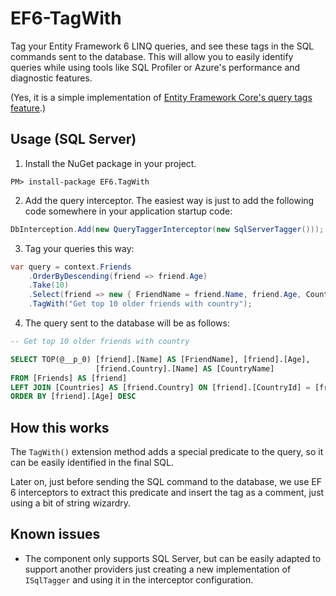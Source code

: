 # EF6-TagWith

Tag your Entity Framework 6 LINQ queries, and see these tags in the SQL commands sent to the database. This will allow you to easily 
identify queries while using tools like SQL Profiler or Azure's performance and diagnostic features.

(Yes, it is a simple implementation of [Entity Framework Core's query tags feature](https://docs.microsoft.com/en-us/ef/core/querying/tags).)

## Usage (SQL Server)

1. Install the NuGet package in your project.

```
PM> install-package EF6.TagWith
```

2. Add the query interceptor. The easiest way is just to add the following code
   somewhere in your application startup code:

```cs
DbInterception.Add(new QueryTaggerInterceptor(new SqlServerTagger()));
```

3. Tag your queries this way:

```cs
var query = context.Friends
    .OrderByDescending(friend => friend.Age)
    .Take(10)
    .Select(friend => new { FriendName = friend.Name, friend.Age, CountryName = friend.Country.Name })
    .TagWith("Get top 10 older friends with country");
```
4. The query sent to the database will be as follows:
```sql
-- Get top 10 older friends with country

SELECT TOP(@__p_0) [friend].[Name] AS [FriendName], [friend].[Age], 
                   [friend.Country].[Name] AS [CountryName]
FROM [Friends] AS [friend]
LEFT JOIN [Countries] AS [friend.Country] ON [friend].[CountryId] = [friend.Country].[Id]
ORDER BY [friend].[Age] DESC
```

## How this works

The `TagWith()` extension method adds a special predicate to the query, so it can be easily identified in the final SQL. 

Later on, just before sending the SQL command to the database, we use EF 6 interceptors to extract this predicate and insert the tag as a comment, just using a bit of string wizardry.

## Known issues

* The component only supports SQL Server, but can be easily adapted to support another providers just creating a new implementation of `ISqlTagger` and using it in the interceptor configuration.


